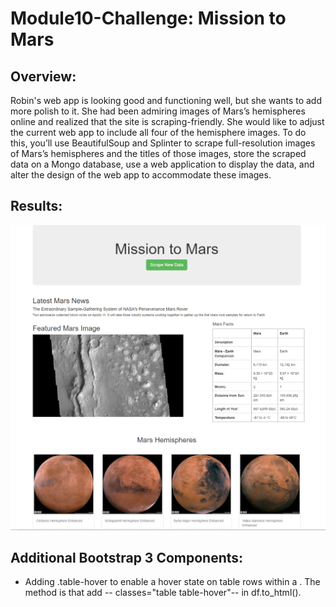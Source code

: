 # Module10-Challenge: Mission to Mars
## Overview:
Robin's web app is looking good and functioning well, but she wants to add more polish to it. She had been admiring images of Mars’s hemispheres online and realized that the site is scraping-friendly. She would like to adjust the current web app to include all four of the hemisphere images. To do this, you’ll use BeautifulSoup and Splinter to scrape full-resolution images of Mars’s hemispheres and the titles of those images, store the scraped data on a Mongo database, use a web application to display the data, and alter the design of the web app to accommodate these images.
## Results:
![snapshot](https://github.com/cffhr99/Module10-Challenge/blob/main/snapshot.PNG?raw=true)
## Additional Bootstrap 3 Components:
- Adding .table-hover to enable a hover state on table rows within a <tbody>. The method is that add -- classes="table table-hover"-- in df.to_html().
